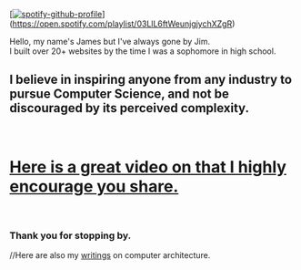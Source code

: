 [[![spotify-github-profile](https://spotify-github-profile.kittinanx.com/api/view?uid=jimdzy&cover_image=true&theme=novatorem&show_offline=false&background_color=7eb4b4&interchange=true&bar_color=53b14f&bar_color_cover=true)](https://spotify-github-profile.kittinanx.com/api/view?uid=jimdzy&redirect=true)](https://open.spotify.com/playlist/03LlL6ftWeunjgjychXZgR)

Hello, my name's James but I've always gone by Jim.<br>
I built over 20+ websites by the time I was a sophomore in high school.

## I believe in inspiring anyone from any industry to pursue Computer Science, and not be discouraged by its perceived complexity. 
<br>

# [Here is a great video on that I highly encourage you share.](https://www.youtube.com/watch?v=nKIu9yen5nc)
<br>

### Thank you for stopping by.

//Here are also my [writings](https://jimsuley.substack.com/p/notes-on-computers) on computer architecture.




